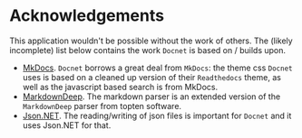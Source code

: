 Acknowledgements
================

This application wouldn't be possible without the work of others. The (likely incomplete) list below contains the work `Docnet` is based on / builds upon. 

* [MkDocs](http://www.mkdocs.org/). `Docnet` borrows a great deal from `MkDocs`: the theme css `Docnet` uses is based on a cleaned up version of their `Readthedocs` theme, as well as the javascript based search is from MkDocs. 
* [MarkdownDeep](http://www.toptensoftware.com/markdowndeep/). The markdown parser is an extended version of the `MarkdownDeep` parser from topten software.  
* [Json.NET](http://www.newtonsoft.com/json). The reading/writing of json files is important for `Docnet` and it uses Json.NET for that. 
